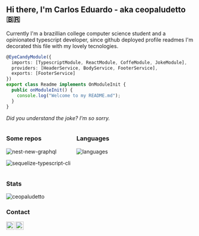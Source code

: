 ## Hi there, I'm Carlos Eduardo - aka ceopaludetto 🇧🇷

Currently I'm a brazillian college computer science student and a opinionated typescript developer, since github deployed profile readmes I'm decorated this file with my lovely tecnologies.

```ts
@EyeCandyModule({
  imports: [TypescriptModule, ReactModule, CoffeModule, JokeModule],
  providers: [HeaderService, BodyService, FooterService],
  exports: [FooterService]
})
export class Readme implements OnModuleInit {
  public onModuleInit() {
    console.log("Welcome to my README.md");
  }
}
```

*Did you understand the joke? I'm so sorry.*

<div style="display: flex; gap: 1rem; flex-wrap: wrap;">
  <div>

  ### Some repos

  ![nest-new-graphql](https://github-readme-stats.vercel.app/api/pin/?username=ceopaludetto&repo=nest-new-graphql)

  ![sequelize-typescript-cli](https://github-readme-stats.vercel.app/api/pin/?username=ceopaludetto&repo=sequelize-typescript-cli)


  </div>
  <div>

  ### Languages

  ![languages](https://github-readme-stats.vercel.app/api/top-langs/?username=ceopaludetto&layout=compact)

  
  </div>
</div>

### Stats

![ceopaludetto](https://github-readme-stats.vercel.app/api?username=ceopaludetto&show_icons=true&count_private=true)

### Contact

[<img align="left" alt="ceopaludetto | Twitter" width="22px" src="https://cdn.jsdelivr.net/npm/simple-icons@v3/icons/twitter.svg" />][twitter]

[<img align="left" alt="ceopaludetto | LinkedIn" width="22px" src="https://cdn.jsdelivr.net/npm/simple-icons@v3/icons/linkedin.svg" />][linkedin]

[twitter]: https://twitter.com/soreduard
[linkedin]: https://linkedin.com/in/ceopaludetto/